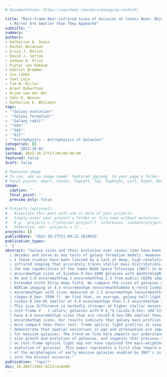 ```yaml
---
# Documentation: https://wowchemy.com/docs/managing-content/

title: "Rest-frame Near-infrared Sizes of Galaxies at Cosmic Noon: Objects in JWST's\
  \ Mirror Are Smaller than They Appeared"
subtitle: ''
summary: ''
authors:
- Katherine A. Suess
- Rachel Bezanson
- Erica J. Nelson
- David J. Setton
- Sedona H. Price
- Pieter van Dokkum
- Gabriel Brammer
- Ivo Labbé
- Joel Leja
- Tim B. Miller
- Brant Robertson
- Arjen van der Wel
- John R. Weaver
- Katherine E. Whitaker
tags:
- '"Galaxy evolution"'
- '"Galaxy formation"'
- '"Galaxy radii"'
- '"594"'
- '"595"'
- '"617"'
- '"Astrophysics - Astrophysics of Galaxies"'
categories: []
date: '2022-10-01'
lastmod: 2022-10-27T17:09:09-04:00
featured: false
draft: false

# Featured image
# To use, add an image named `featured.jpg/png` to your page's folder.
# Focal points: Smart, Center, TopLeft, Top, TopRight, Left, Right, BottomLeft, Bottom, BottomRight.
image:
  caption: ''
  focal_point: ''
  preview_only: false

# Projects (optional).
#   Associate this post with one or more of your projects.
#   Simply enter your project's folder or file name without extension.
#   E.g. `projects = ["internal-project"]` references `content/project/deep-learning/index.md`.
#   Otherwise, set `projects = []`.
projects: []
publishDate: '2022-10-27T21:09:22.181003Z'
publication_types:
- '2'
abstract: "Galaxy sizes and their evolution over cosmic time have been studied for\
  \ decades and serve as key tests of galaxy formation models. However, at z ensuremathgtrsim\
  \ 1 these studies have been limited by a lack of deep, high-resolution rest-frame\
  \ infrared imaging that accurately traces stellar mass distributions. Here, we leverage\
  \ the new capabilities of the James Webb Space Telescope (JWST) to measure the 4.4\
  \ ensuremathμm sizes of åisebox-0.5ex~1000 galaxies with $mathrmlogM_* /M_ødot ≥slant\
  \ 9$ and 1.0 ensuremathłeq z ensuremathłeq 2.5 from public CEERS imaging in the\
  \ Extended Groth Strip deep field. We compare the sizes of galaxies measured from\
  \ NIRCam imaging at 4.4 ensuremathμm (ensuremathłambda $_rest$ i̊sebox-0.5ex~ 1.6\
  \ ensuremathμm) with sizes measured at 1.5 ensuremathμm (ensuremathłambda $_rest$\
  \ rs̊ebox-0.5ex~ 5500 r̊). We find that, on average, galaxy half-light radii are\
  \ raib̊ox-0.5ex~9% smaller at 4.4 ensuremathμm than 1.5 ensuremathμm in this sample.\
  \ This size difference is markedly stronger at higher stellar masses and redder\
  \ rest-frame V - J colors: galaxies with M $_*$ raiso̊x-0.5ex~ 10$^11$ M $_ensuremathødot$\
  \ have 4.4 ensuremathμm sizes that are raisex̊-0.5ex~30% smaller than their 1.5\
  \ ensuremathμm sizes. Our results indicate that galaxy mass profiles are significantly\
  \ more compact than their rest- frame optical light profiles at cosmic noon, and\
  \ demonstrate that spatial variations in age and attenuation are important, particularly\
  \ for massive galaxies. The trend we find here impacts our understanding of the\
  \ size growth and evolution of galaxies, and suggests that previous studies based\
  \ on rest-frame optical light may not have captured the mass-weighted structural\
  \ evolution of galaxies. This paper represents a first step toward a new understanding\
  \ of the morphologies of early massive galaxies enabled by JWST's infrared window\
  \ into the distant universe."
publication: '*apjl*'
doi: 10.3847/2041-8213/ac8e06
---
```

